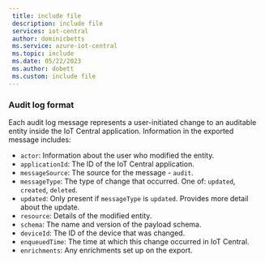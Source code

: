 ```yaml
---
 title: include file
 description: include file
 services: iot-central
 author: dominicbetts
 ms.service: azure-iot-central
 ms.topic: include
 ms.date: 05/22/2023
 ms.author: dobett
 ms.custom: include file
---
```


### Audit log format

Each audit log message represents a user-initiated change to an auditable entity inside the IoT Central application. Information in the exported message includes:

- `actor`: Information about the user who modified the entity.
- `applicationId`: The ID of the IoT Central application.
- `messageSource`: The source for the message - `audit`.
- `messageType`: The type of change that occurred. One of: `updated`, `created`, `deleted`.
- `updated`: Only present if `messageType` is `updated`. Provides more detail about the update.
- `resource`: Details of the modified entity.
- `schema`: The name and version of the payload schema.
- `deviceId`:  The ID of the device that was changed.
- `enqueuedTime`: The time at which this change occurred in IoT Central.
- `enrichments`: Any enrichments set up on the export.
